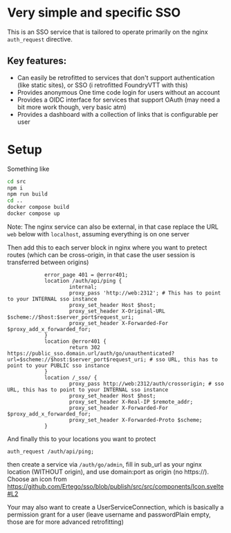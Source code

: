 # Very simple and specific SSO

This is an SSO service that is tailored to operate primarily on the nginx `auth_request` directive.

## Key features:
* Can easily be retrofitted to services that don't support authentication (like static sites), or SSO (i retrofitted FoundryVTT with this)
* Provides anonymous One time code login for users without an account
* Provides a OIDC interface for services that support OAuth (may need a bit more work though, very basic atm)
* Provides a dashboard with a collection of links that is configurable per user

# Setup
Something like
```bash
cd src
npm i
npm run build
cd ..
docker compose build
docker compose up
```

Note: The nginx service can also be external, in that case replace the URL `web` below with `localhost`, assuming everything is on one server

Then add this to each server block in nginx where you want to pretect routes (which can be cross-origin, in that case the user session is transferred between origins)
```nginx
            error_page 401 = @error401;
            location /auth/api/ping {
                    internal;
                    proxy_pass 'http://web:2312'; # This has to point to your INTERNAL sso instance
                    proxy_set_header Host $host;
                    proxy_set_header X-Original-URL $scheme://$host:$server_port$request_uri;
                    proxy_set_header X-Forwarded-For $proxy_add_x_forwarded_for;
            }
            location @error401 {
                    return 302 https://public_sso.domain.url/auth/go/unauthenticated?url=$scheme://$host:$server_port$request_uri; # sso URL, this has to point to your PUBLIC sso instance
            }
            location /_sso/ {
                    proxy_pass http://web:2312/auth/crossorigin; # sso URL, this has to point to your INTERNAL sso instance
                    proxy_set_header Host $host;
                    proxy_set_header X-Real-IP $remote_addr;
                    proxy_set_header X-Forwarded-For $proxy_add_x_forwarded_for;
                    proxy_set_header X-Forwarded-Proto $scheme;
            }
```

And finally this to your locations you want to protect

```nginx
auth_request /auth/api/ping;
```

then create a service via `/auth/go/admin`, fill in sub_url as your nginx location (WITHOUT origin), and use domain:port as origin (no https://). Choose an icon from https://github.com/Ertego/sso/blob/publish/src/src/components/Icon.svelte#L2

Your may also want to create a UserServiceConnection, which is basically a permission grant for a user (leave username and passwordPlain empty, those are for more advanced retrofitting)
